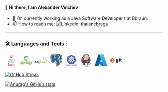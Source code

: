 #### 👋 Hi there, I am Alexander Velchev

- 🔭 I’m currently working as a Java Software Developer t at Bbraun. 
- 📫 How to reach me: [![Linkedin: thaianebraga](https://img.shields.io/badge/-AlexanderVelchev-blue?style=flat-square&logo=Linkedin&logoColor=white&link=https://www.linkedin.com/in/alexander-velchev-97a13310b/)](https://www.linkedin.com/in/alexander-velchev-97a13310b//)
---

### :hammer_and_wrench: Languages and Tools :

<div>
  <img src="https://github.com/devicons/devicon/blob/master/icons/java/java-original-wordmark.svg" title="Java" alt="Java" width="40" height="40"/>&nbsp;
  <img src="https://github.com/devicons/devicon/blob/master/icons/spring/spring-original-wordmark.svg" title="Spring" alt="Spring" width="40" height="40"/>&nbsp;
 <img src="https://github.com/devicons/devicon/blob/master/icons/mysql/mysql-original-wordmark.svg" title="MySQL"  alt="MySQL" width="40" height="40"/>&nbsp;
  <img src="https://github.com/devicons/devicon/blob/master/icons/postgresql/postgresql-original.svg" title="postgresql"  alt="postgresql" width="40" height="40"/>&nbsp;
  <img src="https://github.com/devicons/devicon/blob/master/icons/kubernetes/kubernetes-plain-wordmark.svg" title="kubernetes" alt="kubernetes" width="40" height="40"/>&nbsp;
  <img src="https://github.com/devicons/devicon/blob/master/icons/jenkins/jenkins-original.svg" title="jenkins" alt="jenkins" width="40" height="40"/>&nbsp;
  <img src="https://github.com/devicons/devicon/blob/master/icons/azure/azure-original.svg" title="Azure" alt="Azure" width="40" height="40"/>&nbsp;
  <img src="https://github.com/devicons/devicon/blob/master/icons/git/git-original-wordmark.svg" title="Git" **alt="Git" width="40" height="40"/>
</div>



[![GitHub Streak](https://myappstrike.herokuapp.com?user=alvelchev&theme=gruvbox)](https://git.io/streak-stats)

[![Anurag's GitHub stats](https://github-readme-stats.vercel.app/api?username=alvelchev&include_all_commits=true&show_icons=true)](https://github.com/anuraghazra/github-readme-stats)


